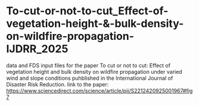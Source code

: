 # To-cut-or-not-to-cut_Effect-of-vegetation-height-&-bulk-density-on-wildfire-propagation-IJDRR_2025
data and FDS input files for the paper To cut or not to cut: Effect of vegetation height and bulk density on wildfire propagation under varied wind and slope conditions
puhblished in the International Journal of Disaster Risk Reduction. 
link to the paper:
https://www.sciencedirect.com/science/article/pii/S2212420925001967#fig7
